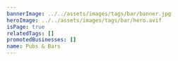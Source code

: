 ```yaml
---
bannerImage: ../../assets/images/tags/bar/banner.jpg
heroImage: ../../assets/images/tags/bar/hero.avif
isPage: true
relatedTags: []
promotedBusinesses: []
name: Pubs & Bars
---
```

